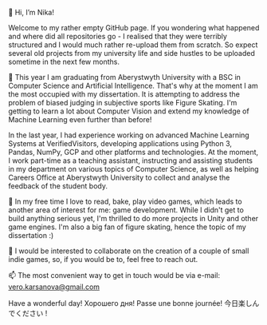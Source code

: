 👋 Hi, I’m Nika! 

Welcome to my rather empty GitHub page. If you wondering what happened and where did all repositories go - I realised that they were terribly structured and I would much rather re-upload them from scratch. So expect several old projects from my university life and side hustles to be uploaded sometime in the next few months.

🌱 This year I am graduating from Aberystwyth University with a BSC in Computer Science and Artificial Intelligence. That's why at the moment I am the most occupied with my dissertation. It is attempting to address the problem of biased judging in subjective sports like Figure Skating. I'm getting to learn a lot about Computer Vision and extend my knowledge of Machine Learning even further than before!

In the last year, I had experience working on advanced Machine Learning Systems at VerifiedVisitors, developing applications using Python 3, Pandas, NumPy, GCP and other platforms and technologies. At the moment, I work part-time as a teaching assistant, instructing and assisting students in my department on various topics of Computer Science, as well as helping Careers Office at Aberystwyth University to collect and analyse the feedback of the student body. 

👀 In my free time I love to read, bake, play video games, which leads to another area of interest for me: game development. While I didn't get to build anything serious yet, I'm thrilled to do more projects in Unity and other game engines. I'm also a big fan of figure skating, hence the topic of my dissertation :)

💞️ I would be interested to collaborate on the creation of a couple of small indie games, so, if you would be to, feel free to reach out.

📫 The most convenient way to get in touch would be via e-mail: vero.karsanova@gmail.com

Have a wonderful day! Хорошего дня! Passe une bonne journée! 今日楽しんでください !

